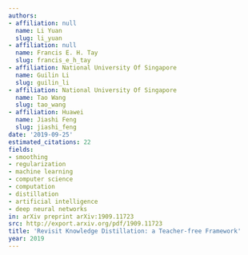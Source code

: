 ```yaml
---
authors:
- affiliation: null
  name: Li Yuan
  slug: li_yuan
- affiliation: null
  name: Francis E. H. Tay
  slug: francis_e_h_tay
- affiliation: National University Of Singapore
  name: Guilin Li
  slug: guilin_li
- affiliation: National University Of Singapore
  name: Tao Wang
  slug: tao_wang
- affiliation: Huawei
  name: Jiashi Feng
  slug: jiashi_feng
date: '2019-09-25'
estimated_citations: 22
fields:
- smoothing
- regularization
- machine learning
- computer science
- computation
- distillation
- artificial intelligence
- deep neural networks
in: arXiv preprint arXiv:1909.11723
src: http://export.arxiv.org/pdf/1909.11723
title: 'Revisit Knowledge Distillation: a Teacher-free Framework'
year: 2019
---
```

